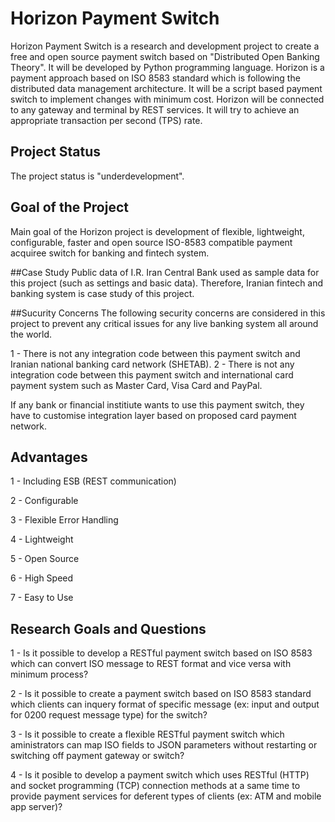 # Horizon Payment Switch
Horizon Payment Switch is a research and development project to create a free and open source payment switch based on "Distributed Open Banking Theory". It will be developed by Python programming language. Horizon is a payment approach based on ISO 8583 standard which is following the distributed data management architecture. It will be a script based payment switch to implement changes with minimum cost. Horizon will be connected to any gateway and terminal by REST services. It will try to achieve an appropriate transaction per second (TPS) rate.

## Project Status
The project status is "underdevelopment".

## Goal of the Project
Main goal of the Horizon project is development of flexible, lightweight, configurable,  faster and open source ISO-8583 compatible payment acquiree switch for banking and fintech system.

##Case Study
Public data of I.R. Iran Central Bank used as sample data for this project (such as settings and basic data). Therefore, Iranian fintech and banking system is case study of this project. 

##Sucurity Concerns
The following security concerns are considered in this project to prevent any critical issues for any live banking system all around the world.

1 - There is not any integration code between this payment switch and Iranian national banking card network (SHETAB).
2 - There is not any integration code between this payment switch and international card payment system such as Master Card, Visa Card and PayPal.

If any bank or financial institiute wants to use this payment switch, they have to customise integration layer based on proposed card payment network. 

## Advantages
1 - Including ESB (REST communication)

2 - Configurable

3 - Flexible Error Handling

4 - Lightweight

5 - Open Source

6 - High Speed

7 - Easy to Use

## Research Goals and Questions
1 - Is it possible to develop a RESTful payment switch based on ISO 8583 which can convert ISO message to REST format and vice versa with minimum process?  

2 - Is it possible to create a payment switch based on ISO 8583 standard which clients can inquery format of specific message (ex: input and output for 0200 request message type) for the switch?

3 - Is it possible to create a flexible RESTful payment switch which aministrators can map ISO fields to JSON parameters without restarting or switching off payment gateway or switch?

4 - Is it posible to develop a payment switch which uses RESTful (HTTP) and socket programming (TCP) connection methods at a same time to provide payment services for deferent types of clients (ex: ATM and mobile app server)?  
